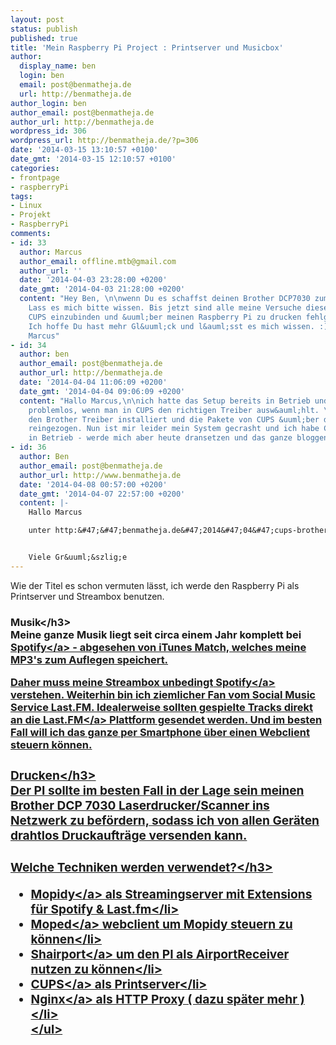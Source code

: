 ```yaml
---
layout: post
status: publish
published: true
title: 'Mein Raspberry Pi Project : Printserver und Musicbox'
author:
  display_name: ben
  login: ben
  email: post@benmatheja.de
  url: http://benmatheja.de
author_login: ben
author_email: post@benmatheja.de
author_url: http://benmatheja.de
wordpress_id: 306
wordpress_url: http://benmatheja.de/?p=306
date: '2014-03-15 13:10:57 +0100'
date_gmt: '2014-03-15 12:10:57 +0100'
categories:
- frontpage
- raspberryPi
tags:
- Linux
- Projekt
- RaspberryPi
comments:
- id: 33
  author: Marcus
  author_email: offline.mtb@gmail.com
  author_url: ''
  date: '2014-04-03 23:28:00 +0200'
  date_gmt: '2014-04-03 21:28:00 +0200'
  content: "Hey Ben, \n\nwenn Du es schaffst deinen Brother DCP7030 zum laufen bekommst.
    Lass es mich bitte wissen. Bis jetzt sind alle meine Versuche diesen Drucker in
    CUPS einzubinden und &uuml;ber meinen Raspberry Pi zu drucken fehlgeschlagen....
    Ich hoffe Du hast mehr Gl&uuml;ck und l&auml;sst es mich wissen. :) \n\nGru&szlig;e
    Marcus"
- id: 34
  author: ben
  author_email: post@benmatheja.de
  author_url: http://benmatheja.de
  date: '2014-04-04 11:06:09 +0200'
  date_gmt: '2014-04-04 09:06:09 +0200'
  content: "Hallo Marcus,\n\nich hatte das Setup bereits in Betrieb und Drucken ging
    problemlos, wenn man in CUPS den richtigen Treiber ausw&auml;hlt. \n\nIch hatte
    den Brother Treiber installiert und die Pakete von CUPS &uuml;ber den Paketmanager
    reingezogen. Nun ist mir leider mein System gecrasht und ich habe CUPS noch nicht
    in Betrieb - werde mich aber heute dransetzen und das ganze bloggen.\n\nLG"
- id: 36
  author: Ben
  author_email: post@benmatheja.de
  author_url: http://www.benmatheja.de
  date: '2014-04-08 00:57:00 +0200'
  date_gmt: '2014-04-07 22:57:00 +0200'
  content: |-
    Hallo Marcus

    unter http:&#47;&#47;benmatheja.de&#47;2014&#47;04&#47;cups-brother-dcp-7030&#47; findest du ein tutorial wie ich den DCP zum Drucken gebracht habe.


    Viele Gr&uuml;&szlig;e
---
```

<p>Wie der Titel es schon vermuten l&auml;sst, ich werde den Raspberry Pi als Printserver und Streambox benutzen.</p>
<h3>Musik<&#47;h3><br />
Meine ganze Musik liegt seit circa einem Jahr komplett bei <a href="http:&#47;&#47;www.spotify.com">Spotify<&#47;a> - abgesehen von iTunes Match, welches meine MP3's zum Auflegen speichert.</p>
<p>Daher muss meine Streambox unbedingt<a href="https:&#47;&#47;www.spotify.com&#47;de&#47;"> Spotify<&#47;a> verstehen. Weiterhin bin ich ziemlicher Fan vom Social Music Service Last.FM. Idealerweise sollten gespielte Tracks direkt an die<a href="http:&#47;&#47;www.last.fm&#47;"> Last.FM<&#47;a> Plattform gesendet werden. Und im besten Fall will ich das ganze per Smartphone &uuml;ber einen Webclient steuern k&ouml;nnen.</p>
<h3>Drucken<&#47;h3><br />
Der PI sollte im besten Fall in der Lage sein meinen Brother DCP 7030 Laserdrucker&#47;Scanner ins Netzwerk zu bef&ouml;rdern, sodass ich von allen Ger&auml;ten drahtlos Druckauftr&auml;ge versenden kann.</p>
<h3>Welche Techniken werden verwendet?<&#47;h3></p>
<ul>
<li><a href="http:&#47;&#47;www.mopidy.com&#47;">Mopidy<&#47;a> als Streamingserver mit Extensions f&uuml;r Spotify &amp; Last.fm<&#47;li>
<li><a href="https:&#47;&#47;github.com&#47;martijnboland&#47;moped">Moped<&#47;a> webclient um Mopidy steuern zu k&ouml;nnen<&#47;li>
<li><a href="https:&#47;&#47;github.com&#47;abrasive&#47;shairport">Shairport<&#47;a> um den PI als AirportReceiver nutzen zu k&ouml;nnen<&#47;li>
<li><a href="https:&#47;&#47;www.cups.org&#47;">CUPS<&#47;a> als Printserver<&#47;li>
<li><a href="http:&#47;&#47;nginx.org&#47;">Nginx<&#47;a> als HTTP Proxy ( dazu sp&auml;ter mehr )<&#47;li><br />
<&#47;ul></p>

